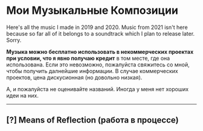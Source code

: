 # Мои Музыкальные Композиции

Here's all the music I made in 2019 and 2020. Music from 2021 isn't here because so far all of it belongs to a soundtrack which I plan to release later. Sorry.

**Музыка можно бесплатно использовать в некоммерческих проектах при условии, что я явно получаю кредит** в том месте, где она использована. Если это невозможно, пожалуйста свяжитесь со мной, чтобы получить далнейшие информации. В случае коммерческих проектов, цена дискусионная (но довольно низкая).

А, и пожалуйста не оценивайте названий. Иногда у меня нет хороших идеи на них.

---

## [?] Means of Reflection (работа в процессе)